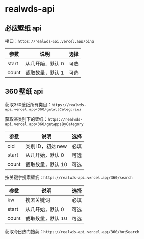 # realwds-api

## 必应壁纸 api

接口：`https://realwds-api.vercel.app/bing`

| 参数 | 说明 | 选择 |
|----|-----|------|
|start| 从几开始，默认 0 | 可选 |
|count| 截取数量，默认 1 | 可选 |

## 360 壁纸 api

获取360壁纸所有类目：`https://realwds-api.vercel.app/360/getAllCategories`

获取某类别下的壁纸：`https://realwds-api.vercel.app/360/getAppsByCategory`

| 参数 | 说明 | 选择 |
|----|-----|------|
| cid | 类别 ID，初始 new | 必填 |
|start| 从几开始，默认 0 | 可选 |
|count| 截取数量，默认 10 | 可选 |

按关键字搜索壁纸：`https://realwds-api.vercel.app/360/search`

| 参数 | 说明 | 选择 |
|----|-----|------|
| kw | 搜索关键词 | 必填 |
|start| 从几开始，默认 0 | 可选 |
|count| 截取数量，默认 10 | 可选 |

获取今日热门搜索：`https://realwds-api.vercel.app/360/hotSearch`
